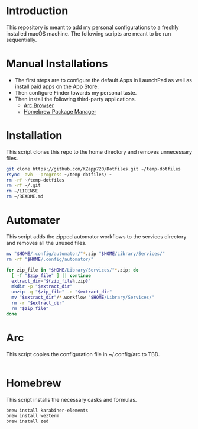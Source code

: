 # Introduction
This repository is meant to add my personal configurations to a freshly installed macOS machine. 
The following scripts are meant to be run sequentially.


# Manual Installations
- The first steps are to configure the default Apps in LaunchPad as well as install paid apps on the App Store.
- Then configure Finder towards my personal taste.
- Then install the following third-party applications.
	- [Arc Browser](https://arc.net/)
	- [Homebrew Package Manager](https://brew.sh/)


# Installation
This script clones this repo to the home directory and removes unnecessary files.
```sh
git clone https://github.com/KZapp720/Dotfiles.git ~/temp-dotfiles
rsync -avh --progress ~/temp-dotfiles/ ~
rm -rf ~/temp-dotfiles
rm -rf ~/.git
rm ~/LICENSE
rm ~/README.md
```


# Automater
This script adds the zipped automator workflows to the services directory and removes all the unused files.
```sh
mv "$HOME/.config/automator/"*.zip "$HOME/Library/Services/"
rm -rf "$HOME/.config/automator/"

for zip_file in "$HOME/Library/Services/"*.zip; do
  [ -f "$zip_file" ] || continue
  extract_dir="${zip_file%.zip}"
  mkdir -p "$extract_dir"
  unzip -q "$zip_file" -d "$extract_dir"
  mv "$extract_dir"/*.workflow "$HOME/Library/Services/"
  rm -r "$extract_dir"
  rm "$zip_file"
done
```


# Arc
This script copies the configuration file in ~/.config/arc to TBD.
```sh

```


# Homebrew
This script installs the necessary casks and formulas.
```sh
brew install karabiner-elements
brew install wezterm
brew install zed
```
